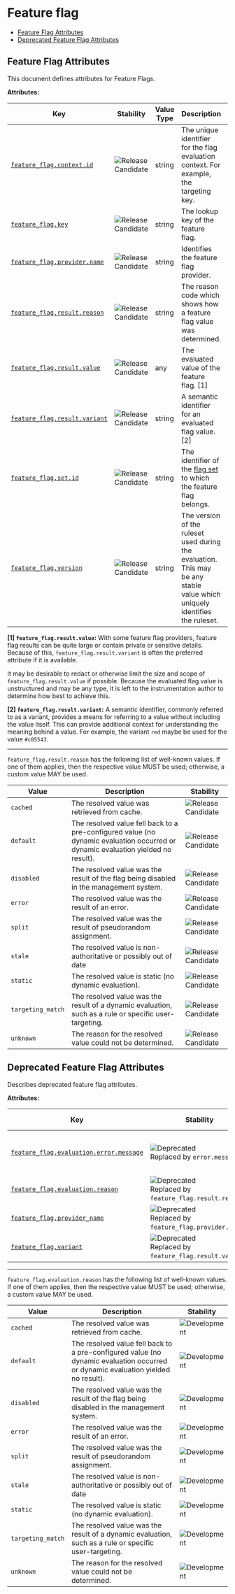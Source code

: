 <!-- NOTE: THIS FILE IS AUTOGENERATED. DO NOT EDIT BY HAND. -->
<!-- see templates/registry/markdown/attribute_namespace.md.j2 -->

# Feature flag

- [Feature Flag Attributes](#feature-flag-attributes)
- [Deprecated Feature Flag Attributes](#deprecated-feature-flag-attributes)

## Feature Flag Attributes

This document defines attributes for Feature Flags.

**Attributes:**

| Key | Stability | Value Type | Description | Example Values |
|---|---|---|---|---|
| <a id="feature-flag-context-id" href="#feature-flag-context-id">`feature_flag.context.id`</a> | ![Release Candidate](https://img.shields.io/badge/-rc-mediumorchid) | string | The unique identifier for the flag evaluation context. For example, the targeting key. | `5157782b-2203-4c80-a857-dbbd5e7761db` |
| <a id="feature-flag-key" href="#feature-flag-key">`feature_flag.key`</a> | ![Release Candidate](https://img.shields.io/badge/-rc-mediumorchid) | string | The lookup key of the feature flag. | `logo-color` |
| <a id="feature-flag-provider-name" href="#feature-flag-provider-name">`feature_flag.provider.name`</a> | ![Release Candidate](https://img.shields.io/badge/-rc-mediumorchid) | string | Identifies the feature flag provider. | `Flag Manager` |
| <a id="feature-flag-result-reason" href="#feature-flag-result-reason">`feature_flag.result.reason`</a> | ![Release Candidate](https://img.shields.io/badge/-rc-mediumorchid) | string | The reason code which shows how a feature flag value was determined. | `static`; `targeting_match`; `error`; `default` |
| <a id="feature-flag-result-value" href="#feature-flag-result-value">`feature_flag.result.value`</a> | ![Release Candidate](https://img.shields.io/badge/-rc-mediumorchid) | any | The evaluated value of the feature flag. [1] | `#ff0000`; `true`; `3` |
| <a id="feature-flag-result-variant" href="#feature-flag-result-variant">`feature_flag.result.variant`</a> | ![Release Candidate](https://img.shields.io/badge/-rc-mediumorchid) | string | A semantic identifier for an evaluated flag value. [2] | `red`; `true`; `on` |
| <a id="feature-flag-set-id" href="#feature-flag-set-id">`feature_flag.set.id`</a> | ![Release Candidate](https://img.shields.io/badge/-rc-mediumorchid) | string | The identifier of the [flag set](https://openfeature.dev/specification/glossary/#flag-set) to which the feature flag belongs. | `proj-1`; `ab98sgs`; `service1/dev` |
| <a id="feature-flag-version" href="#feature-flag-version">`feature_flag.version`</a> | ![Release Candidate](https://img.shields.io/badge/-rc-mediumorchid) | string | The version of the ruleset used during the evaluation. This may be any stable value which uniquely identifies the ruleset. | `1`; `01ABCDEF` |

**[1] `feature_flag.result.value`:** With some feature flag providers, feature flag results can be quite large or contain private or sensitive details.
Because of this, `feature_flag.result.variant` is often the preferred attribute if it is available.

It may be desirable to redact or otherwise limit the size and scope of `feature_flag.result.value` if possible.
Because the evaluated flag value is unstructured and may be any type, it is left to the instrumentation author to determine how best to achieve this.

**[2] `feature_flag.result.variant`:** A semantic identifier, commonly referred to as a variant, provides a means
for referring to a value without including the value itself. This can
provide additional context for understanding the meaning behind a value.
For example, the variant `red` maybe be used for the value `#c05543`.

---

`feature_flag.result.reason` has the following list of well-known values. If one of them applies, then the respective value MUST be used; otherwise, a custom value MAY be used.

| Value  | Description | Stability |
|---|---|---|
| `cached` | The resolved value was retrieved from cache. | ![Release Candidate](https://img.shields.io/badge/-rc-mediumorchid) |
| `default` | The resolved value fell back to a pre-configured value (no dynamic evaluation occurred or dynamic evaluation yielded no result). | ![Release Candidate](https://img.shields.io/badge/-rc-mediumorchid) |
| `disabled` | The resolved value was the result of the flag being disabled in the management system. | ![Release Candidate](https://img.shields.io/badge/-rc-mediumorchid) |
| `error` | The resolved value was the result of an error. | ![Release Candidate](https://img.shields.io/badge/-rc-mediumorchid) |
| `split` | The resolved value was the result of pseudorandom assignment. | ![Release Candidate](https://img.shields.io/badge/-rc-mediumorchid) |
| `stale` | The resolved value is non-authoritative or possibly out of date | ![Release Candidate](https://img.shields.io/badge/-rc-mediumorchid) |
| `static` | The resolved value is static (no dynamic evaluation). | ![Release Candidate](https://img.shields.io/badge/-rc-mediumorchid) |
| `targeting_match` | The resolved value was the result of a dynamic evaluation, such as a rule or specific user-targeting. | ![Release Candidate](https://img.shields.io/badge/-rc-mediumorchid) |
| `unknown` | The reason for the resolved value could not be determined. | ![Release Candidate](https://img.shields.io/badge/-rc-mediumorchid) |

## Deprecated Feature Flag Attributes

Describes deprecated feature flag attributes.

**Attributes:**

| Key | Stability | Value Type | Description | Example Values |
|---|---|---|---|---|
| <a id="feature-flag-evaluation-error-message" href="#feature-flag-evaluation-error-message">`feature_flag.evaluation.error.message`</a> | ![Deprecated](https://img.shields.io/badge/-deprecated-red)<br>Replaced by `error.message`. | string | Deprecated, use `error.message` instead. | `Flag `header-color` expected type `string` but found type `number`` |
| <a id="feature-flag-evaluation-reason" href="#feature-flag-evaluation-reason">`feature_flag.evaluation.reason`</a> | ![Deprecated](https://img.shields.io/badge/-deprecated-red)<br>Replaced by `feature_flag.result.reason`. | string | Deprecated, use `feature_flag.result.reason` instead. | `static`; `targeting_match`; `error`; `default` |
| <a id="feature-flag-provider-name" href="#feature-flag-provider-name">`feature_flag.provider_name`</a> | ![Deprecated](https://img.shields.io/badge/-deprecated-red)<br>Replaced by `feature_flag.provider.name`. | string | Deprecated, use `feature_flag.provider.name` instead. | `Flag Manager` |
| <a id="feature-flag-variant" href="#feature-flag-variant">`feature_flag.variant`</a> | ![Deprecated](https://img.shields.io/badge/-deprecated-red)<br>Replaced by `feature_flag.result.variant`. | string | Deprecated, use `feature_flag.result.variant` instead. | `red`; `true`; `on` |

---

`feature_flag.evaluation.reason` has the following list of well-known values. If one of them applies, then the respective value MUST be used; otherwise, a custom value MAY be used.

| Value  | Description | Stability |
|---|---|---|
| `cached` | The resolved value was retrieved from cache. | ![Development](https://img.shields.io/badge/-development-blue) |
| `default` | The resolved value fell back to a pre-configured value (no dynamic evaluation occurred or dynamic evaluation yielded no result). | ![Development](https://img.shields.io/badge/-development-blue) |
| `disabled` | The resolved value was the result of the flag being disabled in the management system. | ![Development](https://img.shields.io/badge/-development-blue) |
| `error` | The resolved value was the result of an error. | ![Development](https://img.shields.io/badge/-development-blue) |
| `split` | The resolved value was the result of pseudorandom assignment. | ![Development](https://img.shields.io/badge/-development-blue) |
| `stale` | The resolved value is non-authoritative or possibly out of date | ![Development](https://img.shields.io/badge/-development-blue) |
| `static` | The resolved value is static (no dynamic evaluation). | ![Development](https://img.shields.io/badge/-development-blue) |
| `targeting_match` | The resolved value was the result of a dynamic evaluation, such as a rule or specific user-targeting. | ![Development](https://img.shields.io/badge/-development-blue) |
| `unknown` | The reason for the resolved value could not be determined. | ![Development](https://img.shields.io/badge/-development-blue) |

